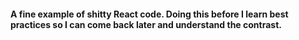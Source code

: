 #### A fine example of shitty React code. Doing this before I learn best practices so I can come back later and understand the contrast. 
